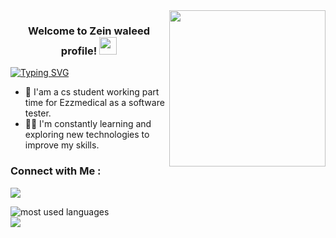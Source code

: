 

<img width="250" align="right" src="https://c.tenor.com/_DOBjnGspYAAAAAM/code-coding.gif">

<h3 align="center">
  Welcome to Zein waleed profile!
  <img src="https://media.giphy.com/media/hvRJCLFzcasrR4ia7z/giphy.gif" width="28">
</h3>

<!-- Typing SVG by DenverCoder1 - https://github.com/DenverCoder1/readme-typing-svg -->
[![Typing SVG](https://readme-typing-svg.demolab.com/?lines=CSstudent+SofwareTester;WantTO+Better+of+text)](https://git.io/typing-svg)

- 🏢 I'am a cs student working part time for Ezzmedical as a software tester.
- 👨‍💻 I'm constantly learning and exploring new technologies to improve my skills.


### Connect with Me :

<a href="https://www.linkedin.com/in/zein-waleed-712995275/" target="_blank"><img src="https://img.shields.io/badge/-Zein%20Waleed-0077B5?style=for-the-badge&logo=Linkedin&logoColor=white"/></a>



<img align="left" src="https://github-readme-stats.vercel.app/api/top-langs?username=Zeinboulo&show_icons=true&locale=en&layout=compact&theme=radical" alt="most used languages" />
<br>
<a href="https://komarev.com/ghpvc/?username=Zeinboulo&style=for-the-badge">
    <img src="https://komarev.com/ghpvc/?username=Zeinboulo&style=for-the-badge">
</a>
